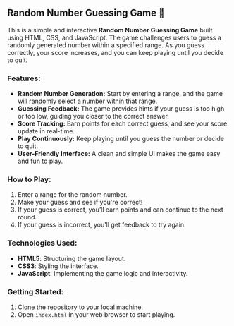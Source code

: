 ## Random Number Guessing Game 🎯

This is a simple and interactive **Random Number Guessing Game** built using HTML, CSS, and JavaScript. The game challenges users to guess a randomly generated number within a specified range. As you guess correctly, your score increases, and you can keep playing until you decide to quit.

### Features:
- **Random Number Generation:** Start by entering a range, and the game will randomly select a number within that range.
- **Guessing Feedback:** The game provides hints if your guess is too high or too low, guiding you closer to the correct answer.
- **Score Tracking:** Earn points for each correct guess, and see your score update in real-time.
- **Play Continuously:** Keep playing until you guess the number or decide to quit.
- **User-Friendly Interface:** A clean and simple UI makes the game easy and fun to play.

### How to Play:
1. Enter a range for the random number.
2. Make your guess and see if you're correct!
3. If your guess is correct, you’ll earn points and can continue to the next round.
4. If your guess is incorrect, you'll get feedback to try again.

### Technologies Used:
- **HTML5**: Structuring the game layout.
- **CSS3**: Styling the interface.
- **JavaScript**: Implementing the game logic and interactivity.

### Getting Started:
1. Clone the repository to your local machine.
2. Open `index.html` in your web browser to start playing.